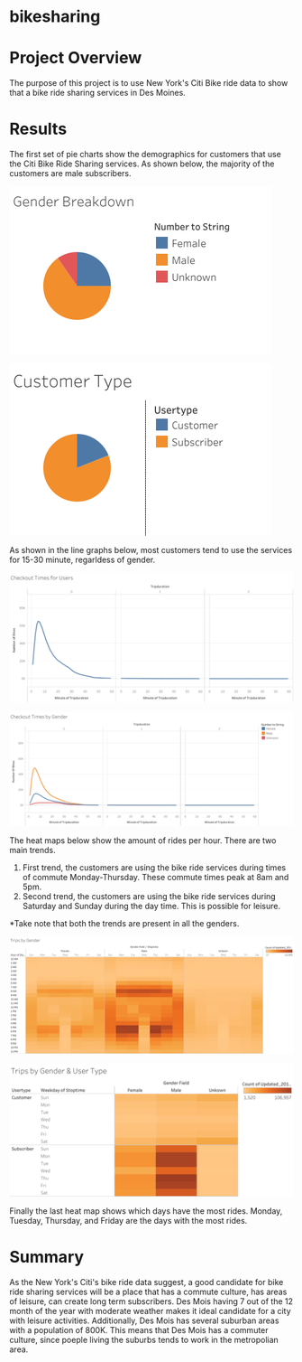 # bikesharing
# Project Overview
The purpose of this project is to use New York's Citi Bike ride data to show that a bike ride sharing services in Des Moines.    
# Results
The first set of pie charts show the demographics for customers that use the Citi Bike Ride Sharing services. As shown below, the majority of the customers are male subscribers.  

![Customer_Gender_Breakdown](https://github.com/rick2stack/bikesharing/blob/main/Resources/Gender%20Breakdown.png)  

![Customer_Type_Breakdown](https://github.com/rick2stack/bikesharing/blob/main/Resources/Customer%20Type.png) 


As shown in the line graphs below, most customers tend to use the services for 15-30 minute, regarldess of gender.  

![Checkout_Times](https://github.com/rick2stack/bikesharing/blob/main/Resources/Checkout%20Times%20for%20Users.png)  

![Checkout_Times_Gender](https://github.com/rick2stack/bikesharing/blob/main/Resources/Checkout%20Times%20by%20Gender.png)


The heat maps below show the amount of rides per hour. There are two main trends.  
1. First trend, the customers are using the bike ride services during times of commute Monday-Thursday.  These commute times peak at 8am and 5pm.
2. Second trend, the customers are using the bike ride services during Saturday and Sunday during the day time.  This is possible for leisure.    

*Take note that both the trends are present in all the genders.
  
![Trips_by_Gender_Hour](https://github.com/rick2stack/bikesharing/blob/main/Resources/Trips%20by%20Gender.png)  

![Trips_by_Gender_UserType_Weekday](https://github.com/rick2stack/bikesharing/blob/main/Resources/Trips%20by%20Gender%20%26%20User%20Type.png)



Finally the last heat map shows which days have the most rides.  Monday, Tuesday, Thursday, and Friday are the days with the most rides.  

# Summary

As the New York's Citi's bike ride data suggest, a good candidate for bike ride sharing services will be a place that has a commute culture, has areas of leisure, can create long term subscribers.  Des Mois having 7 out of the 12 month of the year with moderate weather makes it ideal candidate for a city with leisure activities.  Additionally,  Des Mois has several suburban areas with a population of 800K.  This means that Des Mois has a commuter culture, since poeple living the suburbs tends to work in the metropolian area.    